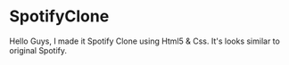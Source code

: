 # SpotifyClone
Hello Guys,
I made it Spotify Clone using Html5 & Css. It's looks similar to original Spotify.
